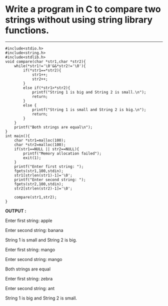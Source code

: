 # Write a program in C to compare two strings without using string library functions.
---

```
#include<stdio.h>
#include<string.h>
#include<stdlib.h>
void compare(char *str1,char *str2){
    while(*str1!='\0'&&*str2!='\0'){
        if(*str1==*str2){
            str1++;
            str2++;
        }
        else if(*str1>*str2){
            printf("String 1 is big and String 2 is small.\n");
            return;
        }
        else {
            printf("String 1 is small and String 2 is big.\n");
            return;
        }
    }
    printf("Both strings are equal\n");
}
int main(){
    char *str1=malloc(100);
    char *str2=malloc(100);
    if(str1==NULL || str2==NULL){
        printf("Memory allocation failed");
        exit(1);
    }
    printf("Enter first string: ");
    fgets(str1,100,stdin);
    str1[strlen(str1)-1]='\0';
    printf("Enter second string: ");
    fgets(str2,100,stdin);
    str2[strlen(str2)-1]='\0';

    compare(str1,str2);
}
```

__OUTPUT :__

Enter first string: apple

Enter second string: banana

String 1 is small and String 2 is big.



Enter first string: mango

Enter second string: mango

Both strings are equal



Enter first string: zebra

Enter second string: ant

String 1 is big and String 2 is small.
